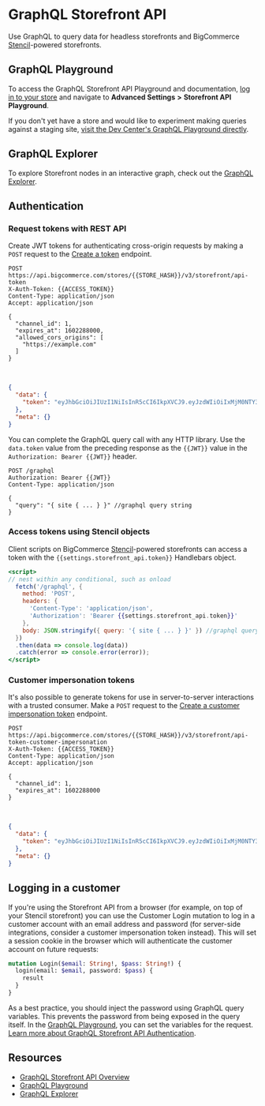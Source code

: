 # GraphQL Storefront API

Use GraphQL to query data for headless storefronts and BigCommerce [Stencil](/stencil-docs/getting-started/about-stencil)-powered storefronts.

## GraphQL Playground

To access the GraphQL Storefront API Playground and documentation, [log in to your store](https://login.bigcommerce.com/deep-links/manage) and navigate to **Advanced Settings** **>** **Storefront API Playground**.

If you don't yet have a store and would like to experiment making queries against a staging site, [visit the Dev Center's GraphQL Playground directly](/graphql-playground).


## GraphQL Explorer

To explore Storefront nodes in an interactive graph, check out the [GraphQL Explorer](/graphql-explorer).

## Authentication



### Request tokens with REST API

Create JWT tokens for authenticating cross-origin requests by making a `POST` request to the [Create a token](/api-reference/store-management/tokens/api-token/createtoken) endpoint.

```http title="Example request: Create a token" lineNumbers
POST https://api.bigcommerce.com/stores/{{STORE_HASH}}/v3/storefront/api-token
X-Auth-Token: {{ACCESS_TOKEN}}
Content-Type: application/json
Accept: application/json

{
  "channel_id": 1,
  "expires_at": 1602288000,
  "allowed_cors_origins": [
    "https://example.com"
  ]
}
```
&nbsp;
```json title="Example response: Create a token" lineNumbers
{
  "data": {
    "token": "eyJhbGciOiJIUzI1NiIsInR5cCI6IkpXVCJ9.eyJzdWIiOiIxMjM0NTY3ODkwIiwibmFtZSI6IkpvaG4gRG9lIiwiaWF0IjoxNTE2MjM5MDIyfQ.SflKxwRJSMeKKF2QT4fwpMeJf36POk6yJV_adQssw5c"
  },
  "meta": {}
}
```

You can complete the GraphQL query call with any HTTP library. Use the `data.token` value from the preceding response as the `{{JWT}}` value in the `Authorization: Bearer {{JWT}}` header. 

```http title="Example GraphQL query" lineNumbers
POST /graphql
Authorization: Bearer {{JWT}}
Content-Type: application/json

{
  "query": "{ site { ... } }" //graphql query string
}
```


### Access tokens using Stencil objects

Client scripts on BigCommerce [Stencil](/stencil-docs/getting-started/about-stencil)-powered storefronts can access a token with the `{{settings.storefront_api.token}}` Handlebars object.

```handlebars title="Example GraphQL query script with Stencil token" lineNumbers
<script>
// nest within any conditional, such as onload
  fetch('/graphql', {
    method: 'POST',
    headers: {
      'Content-Type': 'application/json',
      'Authorization': 'Bearer {{settings.storefront_api.token}}'
    },
    body: JSON.stringify({ query: '{ site { ... } }' }) //graphql query string
  })
  .then(data => console.log(data))
  .catch(error => console.error(error));
</script>
```

### Customer impersonation tokens

It's also possible to generate tokens for use in server-to-server interactions with a trusted consumer. Make a `POST` request to the [Create a customer impersonation token](/api-reference/store-management/tokens/customer-impersonation-token/createtokenwithcustomerimpersonation) endpoint.

```http title="Example request: Create a customer impersonation token" lineNumbers
POST https://api.bigcommerce.com/stores/{{STORE_HASH}}/v3/storefront/api-token-customer-impersonation
X-Auth-Token: {{ACCESS_TOKEN}}
Content-Type: application/json
Accept: application/json

{
  "channel_id": 1,
  "expires_at": 1602288000
}

```
&nbsp;
```json title="Example response: Create a customer impersonation token" lineNumbers
{
  "data": {
    "token": "eyJhbGciOiJIUzI1NiIsInR5cCI6IkpXVCJ9.eyJzdWIiOiIxMjM0NTY3ODkwIiwibmFtZSI6IkpvaG4gRG9lIiwiaWF0IjoxNTE2MjM5MDIyfQ.SflKxwRJSMeKKF2QT4fwpMeJf36POk6yJV_adQssw5c"
  },
  "meta": {}
}
```


## Logging in a customer

If you're using the Storefront API from a browser (for example, on top of your Stencil storefront) you can use the Customer Login mutation to log in a customer account with an email address and password (for server-side integrations, consider a customer impersonation token instead). This will set a session cookie in the browser which will authenticate the customer account on future requests:

```graphql title="Customer login mutation" lineNumbers
mutation Login($email: String!, $pass: String!) {
  login(email: $email, password: $pass) {
    result
  }
}
```

As a best practice, you should inject the password using GraphQL query variables. This prevents the password from being exposed in the query itself. In the [GraphQL Playground](/graphql-playground), you can set the variables for the request. [Learn more about GraphQL Storefront API Authentication](/api-docs/storefront/graphql/graphql-storefront-api-overview#authentication).


## Resources

* [GraphQL Storefront API Overview](/api-docs/storefront/graphql/graphql-storefront-api-overview)
* [GraphQL Playground](/graphql-playground)
* [GraphQL Explorer](/graphql-explorer)
